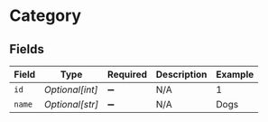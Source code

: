 # Category


## Fields

| Field              | Type               | Required           | Description        | Example            |
| ------------------ | ------------------ | ------------------ | ------------------ | ------------------ |
| `id`               | *Optional[int]*    | :heavy_minus_sign: | N/A                | 1                  |
| `name`             | *Optional[str]*    | :heavy_minus_sign: | N/A                | Dogs               |